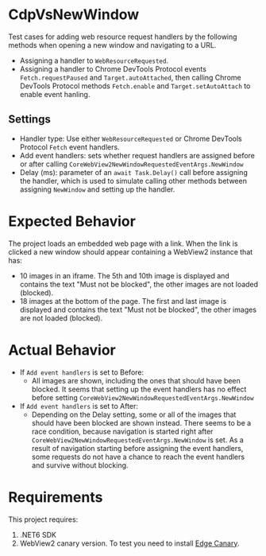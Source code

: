 # CdpVsNewWindow

Test cases for adding web resource request handlers by the following methods when opening a new window and navigating to a URL.
- Assigning a handler to `WebResourceRequested`.
- Assigning a handler to Chrome DevTools Protocol events `Fetch.requestPaused` and `Target.autoAttached`, then calling Chrome DevTools Protocol methods `Fetch.enable` and `Target.setAutoAttach` to enable event hanling.

## Settings
- Handler type: Use either `WebResourceRequested` or Chrome DevTools Protocol `Fetch` event handlers.
- Add event handlers: sets whether request handlers are assigned before or after calling `CoreWebView2NewWindowRequestedEventArgs.NewWindow`
- Delay (ms): parameter of an `await Task.Delay()` call before assigning the handler, which is used to simulate calling other methods between assigning `NewWindow` and setting up the handler.

# Expected Behavior
The project loads an embedded web page with a link. When the link is clicked a new window should appear containing a WebView2 instance that has:
  - 10 images in an iframe. The 5th and 10th image is displayed and contains the text "Must not be blocked", the other images are not loaded (blocked).
  - 18 images at the bottom of the page. The first and last image is displayed and contains the text "Must not be blocked", the other images are not loaded (blocked).

# Actual Behavior
- If `Add event handlers` is set to Before:
   + All images are shown, including the ones that should have been blocked. It seems that setting up the event handlers has no effect before setting `CoreWebView2NewWindowRequestedEventArgs.NewWindow`
- If `Add event handlers` is set to After:
   + Depending on the Delay setting, some or all of the images that should have been blocked are shown instead. There seems to be a race condition, because navigation is started right after `CoreWebView2NewWindowRequestedEventArgs.NewWindow` is set. As a result of navigation starting before assigning the event handlers, some requests do not have a chance to reach the event handlers and survive without blocking.

# Requirements
This project requires:
  1. .NET6 SDK
  2. WebView2 canary version. To test you need to install [Edge Canary](https://www.microsoftedgeinsider.com/en-us/download/canary).
